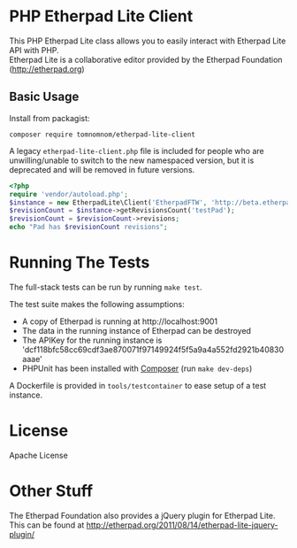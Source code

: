 # PHP Etherpad Lite Client
This PHP Etherpad Lite class allows you to easily interact with Etherpad Lite API with PHP.  
Etherpad Lite is a collaborative editor provided by the Etherpad Foundation (http://etherpad.org)

## Basic Usage

Install from packagist:

```
composer require tomnomnom/etherpad-lite-client
```

A legacy `etherpad-lite-client.php` file is included for people who are unwilling/unable to switch to the new
namespaced version, but it is deprecated and will be removed in future versions.

```php
<?php
require 'vendor/autoload.php';
$instance = new EtherpadLite\Client('EtherpadFTW', 'http://beta.etherpad.org/api');
$revisionCount = $instance->getRevisionsCount('testPad');
$revisionCount = $revisionCount->revisions;
echo "Pad has $revisionCount revisions";
```

# Running The Tests
The full-stack tests can be run by running `make test`.
 
The test suite makes the following assumptions:

* A copy of Etherpad is running at http://localhost:9001
* The data in the running instance of Etherpad can be destroyed
* The APIKey for the running instance is 'dcf118bfc58cc69cdf3ae870071f97149924f5f5a9a4a552fd2921b40830aaae'
* PHPUnit has been installed with [Composer](https://getcomposer.org/) (run `make dev-deps`)

A Dockerfile is provided in `tools/testcontainer` to ease setup of a test instance.

# License

Apache License

# Other Stuff

The Etherpad Foundation also provides a jQuery plugin for Etherpad Lite.  
This can be found at http://etherpad.org/2011/08/14/etherpad-lite-jquery-plugin/

